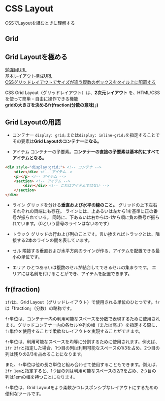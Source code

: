 # CSS Layout

CSSでLayoutを組むときに理解する

## Grid

## Grid Layoutを極める
[勉強用URL](https://qiita.com/kura07/items/e633b35e33e43240d363)  
[基本レイアウト構成URL](https://www.webcreatorbox.com/tech/css-grid-basic-layout)  
[CSSグリッドレイアウトでサイズが違う復数のボックスをタイル上に配置する](https://www.webcreatorbox.com/tech/css-grid-layout)

CSS Grid Layout（グリッドレイアウト）は、**2次元レイアウト** を、HTML/CSSを使って簡単・自由に操作できる機能  
**gridの大きさを決めるfr(fraction(分数の意味)」)**

## Grid Layoutの用語

- コンテナー
`display: grid;`または`display: inline-grid;`を指定することでその要素は**Grid Layoutのコンテナーになる。**

- アイテム
コンテナーの子要素。**コンテナーの直接の子要素は基本的にすべてアイテムとなる。**

```html
<div style="display:grid;"> <!-- コンテナ -->
    <div></div> <!-- アイテム-->
    <p></p> <!-- アイテム -->
    <section> <!-- アイテム -->
        <div></div> <!-- これはアイテムではない -->
    </section>
</div>
```

- ライン
グリッドを分ける**垂直および水平の線のこと。**
グリッドの上下左右それぞれの両端にも存在。
ラインには、上あるいは左から1を基準に正の番号が振られている。
同時に、下あるいは右からは-1から順に負の番号が振られています。（0という番号のラインはないのです）

- トラック
グリッドの行および列のことです。言い換えればトラックとは、隣接する2本のラインの間を表しています。

- セル
隣接する垂直および水平方向のラインが作る、アイテムを配置できる最小の単位です。

- エリア
ひとつあるいは複数のセルが結合してできるセルの集まりです。
エリアには名前を付けることができ、アイテムを配置できます。

## fr(fraction)

`1fr`は、Grid Layout（グリッドレイアウト）で使用される単位のひとつです。`fr`は「fraction」（分数）の略称です。

`fr`単位は、コンテナー内の利用可能なスペースを分数で表現するために使用されます。グリッドコンテナー内の各セルや列の幅（または高さ）を指定する際に、`fr`単位を使用することで柔軟なレイアウトを実現することができます。

`fr`単位は、利用可能なスペースを均等に分割するために使用されます。例えば、`1fr 2fr`と指定した場合、1つ目の列は利用可能なスペースの1/3を占め、2つ目の列は残りの2/3を占めることになります。

また、`fr`単位は他の長さ単位と組み合わせて使用することもできます。例えば、`2fr 1em`と指定すると、1つ目の列は利用可能なスペースの2/3を占め、2つ目の列は1emの幅を持つことになります。

`fr`単位は、Grid Layoutをより柔軟かつレスポンシブなレイアウトにするための便利なツールです。
